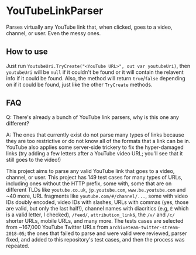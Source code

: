 # YouTubeLinkParser
Parses virtually any YouTube link that, when clicked, goes to a video, channel, or user. Even the messy ones.

## How to use

Just run `YoutubeUri.TryCreate("<YouTube URL>", out var youtubeUri)`, then `youtubeUri` will be `null` if it couldn't be found or it will contain the relavent info if it could be found. Also, the method will return `true`/`false` depending on if it could be found, just like the other `TryCreate` methods.

## FAQ

Q: There's already a bunch of YouTube link parsers, why is this one any different?

A: The ones that currently exist do not parse many types of links because they are too restrictive or do not know all of the formats that a link can be in. YouTube also applies some server-side trickery to fix the hyper-damaged links (try adding a few letters after a YouTube video URL; you'll see that it still goes to the video!)

This project aims to parse any valid YouTube link that goes to a video, channel, or user. This project has 149 test cases for many types of URLs, including ones without the HTTP prefix, some with, some that are on different TLDs like `youtube.co.uk`, `jp.youtube.com`, `www.be.youtube.com` and ~40 more, URL fragments like `youtube.com/#/channel/...`, some with video IDs doubly encoded, video IDs with slashes, URLs with commas (yes, those are valid, but only the last half!), channel names with diacritics (e.g, `É` which is a valid letter, I checked), `/feed/`, `attribution_link`s, the `/v/` and `/c/` shorter URLs, mobile URLs, and many more. The tests cases are selected from ~167,000 YouTube Twitter URLs from `archiveteam-twitter-stream-2018-05`; the ones that failed to parse and were valid were reviewed, parser fixed, and added to this repository's test cases, and then the process was repeated.
